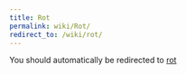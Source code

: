 ```yaml
---
title: Rot
permalink: wiki/Rot/
redirect_to: /wiki/rot/
---
```


You should automatically be redirected to [rot](/wiki/rot/)
